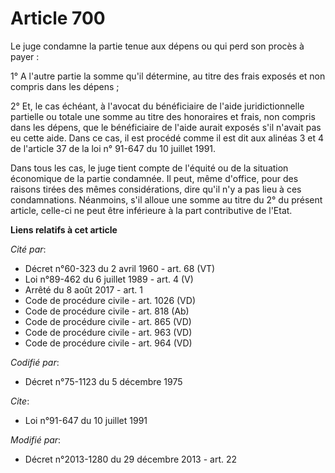 # Article 700

Le juge condamne la partie tenue aux dépens ou qui perd son procès à payer : 

1° A l'autre partie la somme qu'il détermine, au titre des frais exposés et non compris dans les dépens ; 

2° Et, le cas échéant, à l'avocat du bénéficiaire de l'aide juridictionnelle partielle ou totale une somme au titre des
honoraires et frais, non compris dans les dépens, que le bénéficiaire de l'aide aurait exposés s'il n'avait pas eu cette
aide. Dans ce cas, il est procédé comme il est dit aux alinéas 3 et 4 de l'article 37 de la loi n° 91-647 du 10 juillet
1991. 

Dans tous les cas, le juge tient compte de l'équité ou de la situation économique de la partie condamnée. Il peut, même
d'office, pour des raisons tirées des mêmes considérations, dire qu'il n'y a pas lieu à ces condamnations. Néanmoins, s'il
alloue une somme au titre du 2° du présent article, celle-ci ne peut être inférieure à la part contributive de l'Etat.

**Liens relatifs à cet article**

_Cité par_:

  - Décret n°60-323  du 2 avril 1960  - art. 68 (VT)
  - Loi n°89-462 du 6 juillet 1989 - art. 4 (V)
  - Arrêté du 8 août 2017 - art. 1
  - Code de procédure civile - art. 1026 (VD)
  - Code de procédure civile - art. 818 (Ab)
  - Code de procédure civile - art. 865 (VD)
  - Code de procédure civile - art. 963 (VD)
  - Code de procédure civile - art. 964 (VD)

_Codifié par_:

  - Décret n°75-1123 du 5 décembre 1975

_Cite_:

  - Loi n°91-647 du 10 juillet 1991

_Modifié par_:

  - Décret n°2013-1280 du 29 décembre 2013 - art. 22
